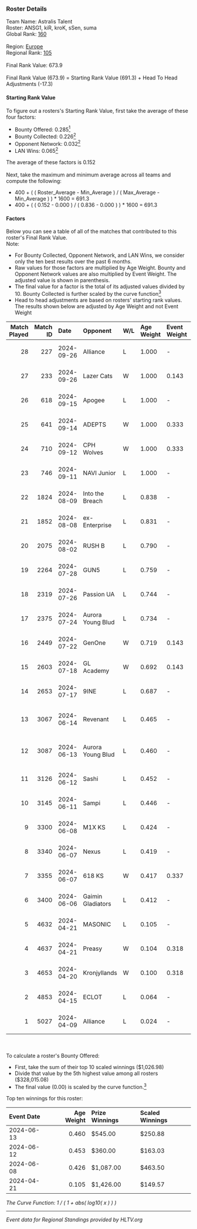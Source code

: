 ### Roster Details<br />
Team Name: Astralis Talent<br />
Roster: ANSG1, kiR, kroK, sSen, suma<br />
Global Rank: [160](../../standings_global_2024_10_02.md)<br />
<br />
Region: [Europe]( ../../standings_europe_2024_10_02.md)<br />
Regional Rank: [105]( ../../standings_europe_2024_10_02.md)<br />
<br />
Final Rank Value:  673.9<br />
<br />
Final Rank Value (673.9) = Starting Rank Value (691.3) + Head To Head Adjustments (-17.3)<br />

#### Starting Rank Value<br />
To figure out a rosters's Starting Rank Value, first take the average of these four factors:<br />
- Bounty Offered: 0.285[<sup>1</sup>](#table2)
- Bounty Collected: 0.226[<sup>2</sup>](#table1)
- Opponent Network: 0.032[<sup>2</sup>](#table1)
- LAN Wins: 0.065[<sup>2</sup>](#table1)

The average of these factors is 0.152<br />
<br />
Next, take the maximum and minimum average across all teams and compute the following:<br />
- 400 + ( ( Roster_Average - Min_Average ) / ( Max_Average - Min_Average ) ) * 1600 = 691.3
- 400 + ( ( 0.152 - 0.000 ) / ( 0.836 - 0.000 ) ) * 1600 = 691.3


#### Factors<br />
Below you can see a table of all of the matches that contributed to this roster's Final Rank Value.<br />
Note:<br />

- For Bounty Collected, Opponent Network, and LAN Wins, we consider only the ten best results over the past 6 months.
- Raw values for those factors are multiplied by Age Weight. Bounty and Opponent Network values are also multiplied by Event Weight. The adjusted value is shown in parenthesis.
- The final value for a factor is the total of its adjusted values divided by 10. Bounty Collected is further scaled by the curve function[<sup>3</sup>](#curveFunction)
- Head to head adjustments are based on rosters' starting rank values. The results shown below are adjusted by Age Weight and not Event Weight
<span id="table1"></span><br />


| Match Played | Match ID | Date       | Opponent          | W/L | Age Weight | Event Weight | Bounty Collected | Opponent Network | LAN Wins  | H2H Adj. | Roster                             |
| -: | -: | :- | :- | :- | :- | :- | :- | :- | :- | -: | :- |
|           28 |      227 | 2024-09-26 | Alliance          | L   | 1.000      | -            | -                | -                | -         |   -10.85 | ANSG1, kiR, kroK, sSen, suma       |
|           27 |      233 | 2024-09-26 | Lazer Cats        | W   | 1.000      | 0.143        | 0.005 (0.001)    | 0.034 (0.005)    | 0 (0.000) |    15.23 | ANSG1, kiR, kroK, sSen, suma       |
|           26 |      618 | 2024-09-15 | Apogee            | L   | 1.000      | -            | -                | -                | -         |    -8.15 | ANSG1, kiR, kroK, sSen, suma       |
|           25 |      641 | 2024-09-14 | ADEPTS            | W   | 1.000      | 0.333        | 0.001 (0.000)    | 0.044 (0.015)    | 0 (0.000) |    11.73 | ANSG1, kiR, kroK, sSen, suma       |
|           24 |      710 | 2024-09-12 | CPH Wolves        | W   | 1.000      | 0.333        | 0.008 (0.003)    | 0.831 (0.277)    | 0 (0.000) |    24.02 | ANSG1, kiR, kroK, sSen, suma       |
|           23 |      746 | 2024-09-11 | NAVI Junior       | L   | 1.000      | -            | -                | -                | -         |    -6.43 | ANSG1, kiR, kroK, sSen, suma       |
|           22 |     1824 | 2024-08-09 | Into the Breach   | L   | 0.838      | -            | -                | -                | -         |    -4.98 | ANSG1, kiR, kroK, sSen, suma       |
|           21 |     1852 | 2024-08-08 | ex-Enterprise     | L   | 0.831      | -            | -                | -                | -         |    -5.09 | ANSG1, kiR, kroK, sSen, suma       |
|           20 |     2075 | 2024-08-02 | RUSH B            | L   | 0.790      | -            | -                | -                | -         |    -5.95 | ANSG1, kiR, kroK, sSen, suma       |
|           19 |     2264 | 2024-07-28 | GUN5              | L   | 0.759      | -            | -                | -                | -         |    -5.65 | ANSG1, kiR, kroK, sSen, suma       |
|           18 |     2319 | 2024-07-26 | Passion UA        | L   | 0.744      | -            | -                | -                | -         |    -2.48 | ANSG1, kiR, kroK, sSen, suma       |
|           17 |     2375 | 2024-07-24 | Aurora Young Blud | L   | 0.734      | -            | -                | -                | -         |    -4.92 | ANSG1, kiR, kroK, sSen, suma       |
|           16 |     2449 | 2024-07-22 | GenOne            | W   | 0.719      | 0.143        | 0.000 (0.000)    | 0.113 (0.012)    | 0 (0.000) |     7.01 | ANSG1, kiR, kroK, sSen, suma       |
|           15 |     2603 | 2024-07-18 | GL Academy        | W   | 0.692      | 0.143        | 0.000 (0.000)    | 0.023 (0.002)    | 0 (0.000) |     6.84 | ANSG1, kiR, kroK, sSen, suma       |
|           14 |     2653 | 2024-07-17 | 9INE              | L   | 0.687      | -            | -                | -                | -         |    -3.56 | ANSG1, kiR, kroK, sSen, suma       |
|           13 |     3067 | 2024-06-14 | Revenant          | L   | 0.465      | -            | -                | -                | -         |    -3.34 | alexsomfan, ANSG1, kiR, sSen, suma |
|           12 |     3087 | 2024-06-13 | Aurora Young Blud | L   | 0.460      | -            | -                | -                | -         |    -3.53 | alexsomfan, ANSG1, kiR, sSen, suma |
|           11 |     3126 | 2024-06-12 | Sashi             | L   | 0.452      | -            | -                | -                | -         |    -1.65 | ANSG1, kiR, kroK, sSen, suma       |
|           10 |     3145 | 2024-06-11 | Sampi             | L   | 0.446      | -            | -                | -                | -         |    -3.02 | ANSG1, kiR, kroK, sSen, suma       |
|            9 |     3300 | 2024-06-08 | M1X KS            | L   | 0.424      | -            | -                | -                | -         |    -6.02 | ANSG1, kiR, kroK, sSen, suma       |
|            8 |     3340 | 2024-06-07 | Nexus             | L   | 0.419      | -            | -                | -                | -         |    -5.49 | ANSG1, kiR, kroK, sSen, suma       |
|            7 |     3355 | 2024-06-07 | 618 KS            | W   | 0.417      | 0.337        | 0.000 (0.000)    | 0.000 (0.000)    | 1 (0.417) |     2.17 | ANSG1, kiR, kroK, sSen, suma       |
|            6 |     3400 | 2024-06-06 | Gaimin Gladiators | L   | 0.412      | -            | -                | -                | -         |    -3.00 | ANSG1, kiR, kroK, sSen, suma       |
|            5 |     4632 | 2024-04-21 | MASONIC           | L   | 0.105      | -            | -                | -                | -         |    -1.95 | ANSG1, JBOEN, kiR, kroK, tOPZ      |
|            4 |     4637 | 2024-04-21 | Preasy            | W   | 0.104      | 0.318        | 0.004 (0.000)    | 0.144 (0.005)    | 1 (0.104) |     1.71 | ANSG1, JBOEN, kiR, kroK, tOPZ      |
|            3 |     4653 | 2024-04-20 | Kronjyllands      | W   | 0.100      | 0.318        | 0.000 (0.000)    | 0.000 (0.000)    | 1 (0.100) |     0.52 | ANSG1, JBOEN, kiR, kroK, tOPZ      |
|            2 |     4853 | 2024-04-15 | ECLOT             | L   | 0.064      | -            | -                | -                | -         |    -0.21 | ANSG1, JBOEN, kiR, kroK, tOPZ      |
|            1 |     5027 | 2024-04-09 | Alliance          | L   | 0.024      | -            | -                | -                | -         |    -0.27 | ANSG1, JBOEN, kiR, kroK, tOPZ      |

<br />
<span id="table2"></span><br />
To calculate a roster's Bounty Offered:<br />

- First, take the sum of their top 10 scaled winnings ($1,026.98)
- Divide that value by the 5th highest value among all rosters ($328,015.08)
- The final value (0.00) is scaled by the curve function.[<sup>3</sup>](#curveFunction)

Top ten winnings for this roster:<br />

| Event Date | Age Weight | Prize Winnings | Scaled Winnings |
| :- | -: | :- | :- |
| 2024-06-13 |      0.460 | $545.00        | $250.88         |
| 2024-06-12 |      0.453 | $360.00        | $163.03         |
| 2024-06-08 |      0.426 | $1,087.00      | $463.50         |
| 2024-04-21 |      0.105 | $1,426.00      | $149.57         |


<span id="curveFunction"></span>_The Curve Function: 1 / ( 1 + abs( log10( x ) ) )_<br />

---
_Event data for Regional Standings provided by HLTV.org_<br />
